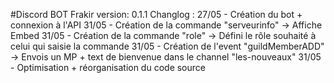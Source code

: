 #Discord BOT Frakir version: 0.1.1
Changlog :
27/05 - Création du bot + connexion à l'API
31/05 - Création de la commande "serveurinfo" -> Affiche Embed
31/05 - Création de la commande "role" -> Défini le rôle souhaité à celui qui saisie la commande
31/05 - Création de l'event "guildMemberADD" -> Envois un MP + text de bienvenue dans le channel "les-nouveaux"
31/05 - Optimisation + réorganisation du code source  
